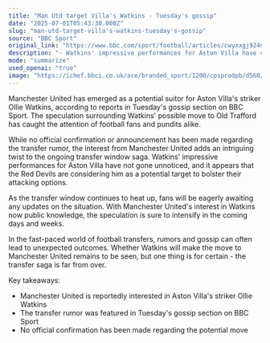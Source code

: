 ```yaml
---
title: "Man Utd target Villa's Watkins - Tuesday's gossip"
date: "2025-07-01T05:43:30.000Z"
slug: "man-utd-target-villa's-watkins-tuesday's-gossip"
source: "BBC Sport"
original_link: "https://www.bbc.com/sport/football/articles/cwyxxgj924no"
description: "- Watkins' impressive performances for Aston Villa have caught the attention of Manchester United - Fans and pundits are eagerly awaiting updates on the situation as the transfer window heats up - The speculation surrounding Watkins' possible move to Old Trafford is expected to intensify in the coming days and weeks"
mode: "summarize"
used_openai: "true"
image: "https://ichef.bbci.co.uk/ace/branded_sport/1200/cpsprodpb/d560/live/06e3ed60-55f3-11f0-9074-8989d8c97d87.png"
---
```


Manchester United has emerged as a potential suitor for Aston Villa's striker Ollie Watkins, according to reports in Tuesday's gossip section on BBC Sport. The speculation surrounding Watkins' possible move to Old Trafford has caught the attention of football fans and pundits alike.

While no official confirmation or announcement has been made regarding the transfer rumor, the interest from Manchester United adds an intriguing twist to the ongoing transfer window saga. Watkins' impressive performances for Aston Villa have not gone unnoticed, and it appears that the Red Devils are considering him as a potential target to bolster their attacking options.

As the transfer window continues to heat up, fans will be eagerly awaiting any updates on the situation. With Manchester United's interest in Watkins now public knowledge, the speculation is sure to intensify in the coming days and weeks.

In the fast-paced world of football transfers, rumors and gossip can often lead to unexpected outcomes. Whether Watkins will make the move to Manchester United remains to be seen, but one thing is for certain - the transfer saga is far from over.

Key takeaways:
- Manchester United is reportedly interested in Aston Villa's striker Ollie Watkins
- The transfer rumor was featured in Tuesday's gossip section on BBC Sport
- No official confirmation has been made regarding the potential move